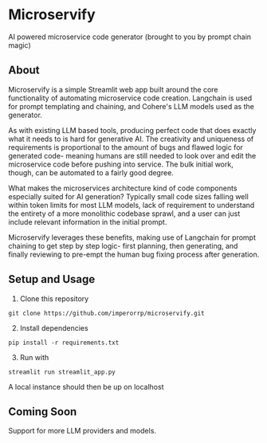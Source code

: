 # Microservify
AI powered microservice code generator (brought to you by prompt chain magic)

## About 

Microservify is a simple Streamlit web app built around the core functionality of automating microservice code creation. Langchain is used for prompt templating and chaining, and Cohere's LLM models used as the generator. 

As with existing LLM based tools, producing perfect code that does exactly what it needs to is hard for generative AI. The creativity and uniqueness of requirements is proportional to the amount of bugs and flawed logic for generated code- meaning humans are still needed to look over and edit the microservice code before pushing into service. The bulk initial work, though, can be automated to a fairly good degree.

What makes the microservices architecture kind of code components especially suited for AI generation? Typically small code sizes falling well within token limits for most LLM models, lack of requirement to understand the entirety of a more monolithic codebase sprawl, and a user can just include relevant information in the initial prompt. 

Microservify leverages these benefits, making use of Langchain for prompt chaining to get step by step logic- first planning, then generating, and finally reviewing to pre-empt the human bug fixing process after generation. 

## Setup and Usage

1. Clone this repository 

`git clone https://github.com/imperorrp/microservify.git`

2. Install dependencies

`pip install -r requirements.txt`

3. Run with

`streamlit run streamlit_app.py` 

A local instance should then be up on localhost
## Coming Soon 

Support for more LLM providers and models.


